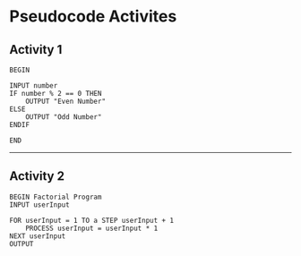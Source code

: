 # Pseudocode Activites

## Activity 1
```
BEGIN

INPUT number
IF number % 2 == 0 THEN
    OUTPUT "Even Number"
ELSE
    OUTPUT "Odd Number"
ENDIF

END
```
----------------------------------------------------------------------------------
##  Activity 2
```
BEGIN Factorial Program
INPUT userInput

FOR userInput = 1 TO a STEP userInput + 1
    PROCESS userInput = userInput * 1
NEXT userInput
OUTPUT 
```